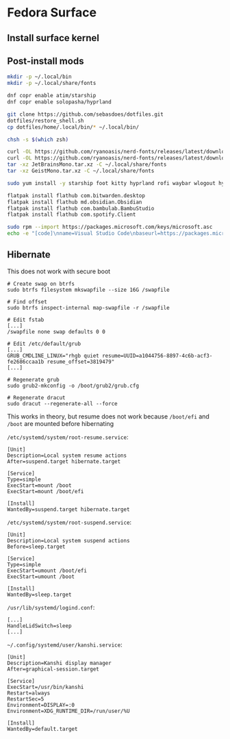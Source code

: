 # Fedora Surface 

## Install surface kernel

## Post-install mods
```bash 
mkdir -p ~/.local/bin
mkdir -p ~/.local/share/fonts

dnf copr enable atim/starship 
dnf copr enable solopasha/hyprland 

git clone https://github.com/sebasdoes/dotfiles.git
dotfiles/restore_shell.sh 
cp dotfiles/home/.local/bin/* ~/.local/bin/

chsh -s $(which zsh)

curl -OL https://github.com/ryanoasis/nerd-fonts/releases/latest/download/JetBrainsMono.tar.xz
curl -OL https://github.com/ryanoasis/nerd-fonts/releases/latest/download/GeistMono.tar.xz
tar -xz JetBrainsMono.tar.xz -C ~/.local/share/fonts
tar -xz GeistMono.tar.xz -C ~/.local/share/fonts

sudo yum install -y starship foot kitty hyprland rofi waybar wlogout hyprlock hypridle pypr grimblast swaync pavucontrol pamixer kanshi

flatpak install flathub com.bitwarden.desktop
flatpak install flathub md.obsidian.Obsidian
flatpak install flathub com.bambulab.BambuStudio
flatpak install flathub com.spotify.Client

sudo rpm --import https://packages.microsoft.com/keys/microsoft.asc
echo -e "[code]\nname=Visual Studio Code\nbaseurl=https://packages.microsoft.com/yumrepos/vscode\nenabled=1\nautorefresh=1\ntype=rpm-md\ngpgcheck=1\ngpgkey=https://packages.microsoft.com/keys/microsoft.asc" | sudo tee /etc/yum.repos.d/vscode.repo > /dev/null

```

## Hibernate

This does not work with secure boot

```shell
# Create swap on btrfs
sudo btrfs filesystem mkswapfile --size 16G /swapfile

# Find offset
sudo btrfs inspect-internal map-swapfile -r /swapfile

# Edit fstab
[...]
/swapfile none swap defaults 0 0

# Edit /etc/default/grub
[...]
GRUB_CMDLINE_LINUX="rhgb quiet resume=UUID=a1044756-8897-4c6b-acf3-fe2686ccaa1b resume_offset=3819479"
[...]

# Regenerate grub
sudo grub2-mkconfig -o /boot/grub2/grub.cfg

# Regenerate dracut
sudo dracut --regenerate-all --force
```

This works in theory, but resume does not work because `/boot/efi` and `/boot` are mounted before hibernating

`/etc/systemd/system/root-resume.service`:
```
[Unit]
Description=Local system resume actions
After=suspend.target hibernate.target

[Service]
Type=simple
ExecStart=mount /boot
ExecStart=mount /boot/efi

[Install]
WantedBy=suspend.target hibernate.target
```

`/etc/systemd/system/root-suspend.service`:
```
[Unit]
Description=Local system suspend actions
Before=sleep.target

[Service]
Type=simple
ExecStart=umount /boot/efi
ExecStart=umount /boot

[Install]
WantedBy=sleep.target
```

`/usr/lib/systemd/logind.conf`:
```
[...]
HandleLidSwitch=sleep
[...]
```


`~/.config/systemd/user/kanshi.service`:
```
[Unit]
Description=Kanshi display manager
After=graphical-session.target

[Service]
ExecStart=/usr/bin/kanshi
Restart=always
RestartSec=5
Environment=DISPLAY=:0
Environment=XDG_RUNTIME_DIR=/run/user/%U

[Install]
WantedBy=default.target
```
